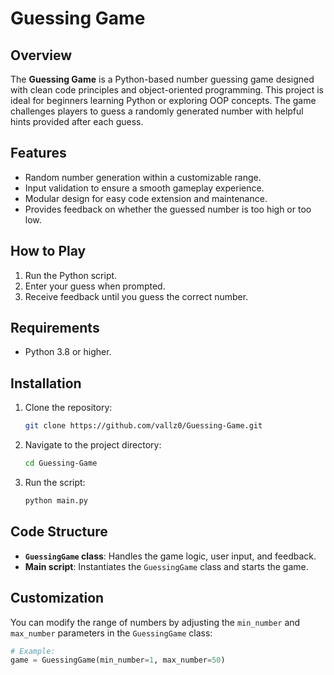 # Guessing Game

## Overview
The **Guessing Game** is a Python-based number guessing game designed with clean code principles and object-oriented programming. This project is ideal for beginners learning Python or exploring OOP concepts. The game challenges players to guess a randomly generated number with helpful hints provided after each guess.

## Features
- Random number generation within a customizable range.
- Input validation to ensure a smooth gameplay experience.
- Modular design for easy code extension and maintenance.
- Provides feedback on whether the guessed number is too high or too low.

## How to Play
1. Run the Python script.
2. Enter your guess when prompted.
3. Receive feedback until you guess the correct number.

## Requirements
- Python 3.8 or higher.

## Installation
1. Clone the repository:
   ```bash
   git clone https://github.com/vallz0/Guessing-Game.git
   ```
2. Navigate to the project directory:
   ```bash
   cd Guessing-Game
   ```
3. Run the script:
   ```bash
   python main.py
   ```

## Code Structure
- **`GuessingGame` class**: Handles the game logic, user input, and feedback.
- **Main script**: Instantiates the `GuessingGame` class and starts the game.

## Customization
You can modify the range of numbers by adjusting the `min_number` and `max_number` parameters in the `GuessingGame` class:
```python
# Example:
game = GuessingGame(min_number=1, max_number=50)
```

